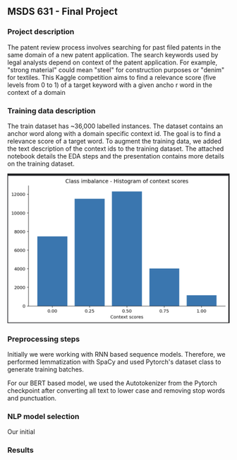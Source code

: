 ## MSDS 631 - Final Project

### Project description

The patent review process involves searching for past filed patents in the same domain of a new patent application. The search keywords used by legal analysts depend on context of the patent application. For example, "strong material" could mean "steel" for construction purposes or "denim" for textiles. This Kaggle competition aims to find a relevance score (five levels from 0 to 1) of a target keyword with a given ancho r word in the context of a domain

### Training data description

The train dataset has ~36,000 labelled instances. The dataset contains an anchor word along with a domain specific context id. The goal is to find a relevance score of a target word. To augment the training data, we added the text description of the context ids to the training dataset. The attached notebook details the EDA steps and the presentation contains more details on the training dataset.

![Class Imbalance](classimb.png)

### Preprocessing steps

Initially we were working with RNN based sequence models. Therefore, we performed lemmatization with SpaCy and used Pytorch's dataset class to generate training batches. 

For our BERT based model, we used the Autotokenizer from the Pytorch checkpoint after converting all text to lower case and removing stop words and punctuation.

### NLP model selection

Our initial 

### Results

